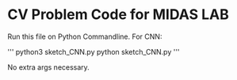 # CV Problem Code for MIDAS LAB
Run this file on Python Commandline.
For CNN:

'''
python3 sketch_CNN.py
python sketch_CNN.py
'''

No extra args necessary.
